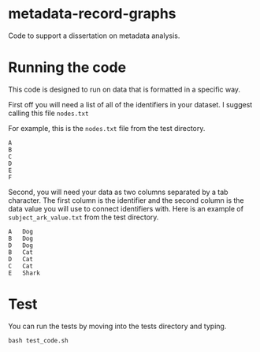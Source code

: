 # metadata-record-graphs
Code to support a dissertation on metadata analysis.

# Running the code

This code is designed to run on data that is formatted in a specific way. 

First off you will need a list of all of the identifiers in your dataset. I suggest calling this file `nodes.txt`

For example, this is the `nodes.txt` file from the test directory.

```
A
B
C
D
E
F
```

Second, you will need your data as two columns separated by a tab character.  The first column is the identifier and the second column is the data value you will use to connect identifiers with.  Here is an example of `subject_ark_value.txt` from the test directory.

```
A	Dog
B	Dog
D	Dog
B	Cat
D	Cat
C	Cat
E	Shark
```

# Test

You can run the tests by moving into the tests directory and typing. 

`bash test_code.sh`
